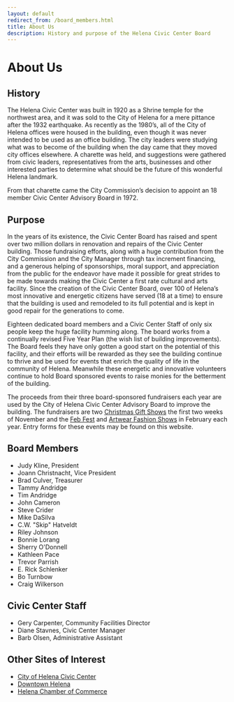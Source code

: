 ```yaml
---
layout: default
redirect_from: /board_members.html
title: About Us
description: History and purpose of the Helena Civic Center Board
---
```


# About Us

## History

The Helena Civic Center was built in 1920 as a Shrine temple for the northwest area, and it was sold to the City of Helena for a mere pittance after the 1932 earthquake.  As recently as the 1980’s, all of the City of Helena offices were housed in the building, even though it was never intended to be used as an office building.  The city leaders were studying what was to become of the building when the day came that they moved city offices elsewhere.  A charette was held, and suggestions were gathered from civic leaders, representatives from the arts, businesses and other interested parties to determine what should be the future of this wonderful Helena landmark.

From that charette came the City Commission’s decision to appoint an 18 member Civic Center Advisory Board in 1972.

## Purpose

In the years of its existence, the Civic Center Board has raised and spent over two million dollars in renovation and repairs of the Civic Center building.  Those fundraising efforts, along with a huge contribution from the City Commission and the City Manager through tax increment financing, and a generous helping of sponsorships, moral support, and appreciation from the public for the endeavor have made it possible for great strides to be made towards making the Civic Center a first rate cultural and arts facility. Since the creation of the Civic Center Board, over 100 of Helena’s most innovative and energetic citizens have served (18 at a time) to ensure that the building is used and remodeled to its full potential and is kept in good repair for the generations to come.

Eighteen dedicated board members and a Civic Center Staff of only six people keep the huge facility humming along.  The board works from a continually revised Five Year Plan (the wish list of building improvements).  The Board feels they have only gotten a good start on the potential of this facility, and their efforts will be rewarded as they see the building continue to thrive and be used for events that enrich the quality of life in the community of Helena.  Meanwhile these energetic and innovative volunteers continue to hold Board sponsored events to raise monies for the betterment of the building.

The proceeds from their three board-sponsored fundraisers each year are used by the City of Helena Civic Center Advisory Board to improve the building.  The fundraisers are two [Christmas Gift Shows][1] the first two weeks of November and the [Feb Fest][2] and [Artwear Fashion Shows][3] in February each year.  Entry forms for these events may be found on this website.

[1]: /giftshow/
[2]: /febfest/
[3]: /fashionshow/

## Board Members

* Judy Kline, President
* Joann Christnacht, Vice President
* Brad Culver, Treasurer
* Tammy Andridge
* Tim Andridge
* John Cameron
* Steve Crider
* Mike DaSilva
* C.W. "Skip" Hatveldt
* Riley Johnson
* Bonnie Lorang
* Sherry O'Donnell
* Kathleen Pace
* Trevor Parrish
* E. Rick Schlenker
* Bo Turnbow
* Craig Wilkerson

## Civic Center Staff

* Gery Carpenter, Community Facilities Director
* Diane Stavnes, Civic Center Manager
* Barb Olsen, Administrative Assistant

## Other Sites of Interest

* [City of Helena Civic Center](http://www.ci.helena.mt.us/departments/community-facilities/civic-center.html)
* [Downtown Helena](http://www.downtownhelena.com/)
* [Helena Chamber of Commerce](http://www.helenachamber.com/)
